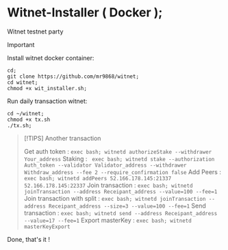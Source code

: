 # Witnet-Installer ( Docker );
Witnet testnet party

> [!IMPORTANT]
> Install witnet docker container:
> ```
> cd;
> git clone https://github.com/mr9868/witnet;
> cd witnet;
> chmod +x wit_installer.sh;
> ```
> 
> Run daily transaction witnet:
> ```
> cd ~/witnet;
> chmod +x tx.sh
> ./tx.sh;
> ```


> [!TIPS]
> Another transaction
>
> Get auth token :
> ``` exec bash; witnetd authorizeStake --withdrawer Your_address ```
> Staking :
>  ``` exec bash; witnetd stake --authorization Auth_token --validator Validator_address --withdrawer Withdraw_address --fee 2 --require_confirmation false```
> Add Peers :
>  ``` exec bash; witnetd addPeers 52.166.178.145:21337 52.166.178.145:22337 ```
> Join transaction :
>  ``` exec bash; witnetd joinTransaction --address Receipant_address --value=100 --fee=1 ```
> Join transaction with split :
>  ``` exec bash; witnetd joinTransaction --address Receipant_address --size=3 --value=100 --fee=1 ```
> Send transaction :
>  ``` exec bash; witnetd send --address Receipant_address --value=17 --fee=1 ```
> Export masterKey :
> ``` exec bash; witnetd masterKeyExport ```
>
Done, that's it !
